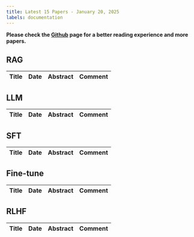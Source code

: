 ```yaml
---
title: Latest 15 Papers - January 20, 2025
labels: documentation
---
```

**Please check the [Github](https://github.com/jyyang621/DailyArXiv/) page for a better reading experience and more papers.**

## RAG
| **Title** | **Date** | **Abstract** | **Comment** |
| --- | --- | --- | --- |
## LLM
| **Title** | **Date** | **Abstract** | **Comment** |
| --- | --- | --- | --- |
## SFT
| **Title** | **Date** | **Abstract** | **Comment** |
| --- | --- | --- | --- |
## Fine-tune
| **Title** | **Date** | **Abstract** | **Comment** |
| --- | --- | --- | --- |
## RLHF
| **Title** | **Date** | **Abstract** | **Comment** |
| --- | --- | --- | --- |
